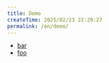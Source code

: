 ```yaml
---
title: Demo
createTime: 2025/02/23 22:29:27
permalink: /en/demo/
---
```


- [bar](./bar.md)
- [foo](./foo.md)

